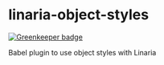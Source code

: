 # linaria-object-styles

[![Greenkeeper badge](https://badges.greenkeeper.io/satya164/linaria-object-styles.svg)](https://greenkeeper.io/)

Babel plugin to use object styles with Linaria
